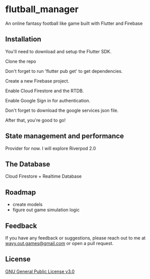 # flutball_manager

An online fantasy football like game built with Flutter and Firebase

## Installation

You'll need to download and setup the Flutter SDK.

Clone the repo

Don't forget to run 'flutter pub get' to get dependencies.

Create a new Firebase project.

Enable Cloud Firestore and the RTDB.

Enable Google Sign in for authentication.

Don't forget to download the google services json file.

After that, you're good to go!

## State management and performance

Provider for now. I will explore Riverpod 2.0

## The Database

Cloud Firestore + Realtime Database

## Roadmap

- create models
- figure out game simulation logic

## Feedback

If you have any feedback or suggestions, please reach out to me at wayy.out.games@gmail.com or open a pull request.

## License

[GNU General Public License v3.0](https://choosealicense.com/licenses/mit/)
